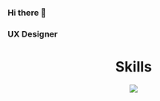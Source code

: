 ### Hi there 👋
### UX Designer

<h1 align="center">Skills</h1>
<p align="center">
  <a href="#">
    <img src="https://skillicons.dev/icons?i=java,spring,javascript,typescript,vuejs,nuxtjs,dart" />
  </a>
</p>
